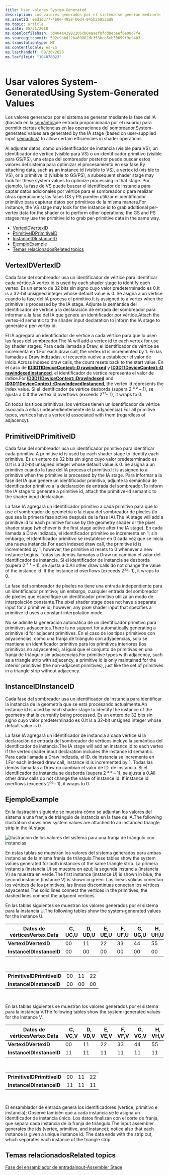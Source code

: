 ```yaml
---
title: Usar valores System-Generated
description: Los valores generados por el sistema se generan mediante la fase del IA (basada en la semántica de entrada proporcionada por el usuario) para permitir ciertas eficiencias en las operaciones del sombreador.
ms.assetid: eed1e377-4b0e-4958-b6d4-945b2a952ad8
ms.topic: article
ms.date: 05/31/2018
ms.openlocfilehash: 3d484a42992206cb04aaef8fdd8ebaef6e08d7f4
ms.sourcegitcommit: 592c9bbd22ba69802dc353bcb5eb30699f9e9403
ms.translationtype: MT
ms.contentlocale: es-ES
ms.lasthandoff: 08/20/2020
ms.locfileid: "104078023"
---
```

# <a name="using-system-generated-values"></a><span data-ttu-id="f8c0b-103">Usar valores System-Generated</span><span class="sxs-lookup"><span data-stu-id="f8c0b-103">Using System-Generated Values</span></span>

<span data-ttu-id="f8c0b-104">Los valores generados por el sistema se generan mediante la fase del IA (basada en la [semántica](/windows/desktop/direct3dhlsl/dx-graphics-hlsl-semantics)de entrada proporcionada por el usuario) para permitir ciertas eficiencias en las operaciones del sombreador.</span><span class="sxs-lookup"><span data-stu-id="f8c0b-104">System-generated values are generated by the IA stage (based on user-supplied input [semantics](/windows/desktop/direct3dhlsl/dx-graphics-hlsl-semantics)) to allow certain efficiencies in shader operations.</span></span>

<span data-ttu-id="f8c0b-105">Al adjuntar datos, como un identificador de instancia (visible para VS), un identificador de vértice (visible para VS) o un identificador primitivo (visible para GS/PS), una etapa del sombreador posterior puede buscar estos valores del sistema para optimizar el procesamiento en esa fase.</span><span class="sxs-lookup"><span data-stu-id="f8c0b-105">By attaching data, such as an instance id (visible to VS), a vertex id (visible to VS), or a primitive id (visible to GS/PS), a subsequent shader stage may look for these system values to optimize processing in that stage.</span></span> <span data-ttu-id="f8c0b-106">Por ejemplo, la fase de VS puede buscar el identificador de instancia para captar datos adicionales por vértice para el sombreador o para realizar otras operaciones; las fases GS y PS pueden utilizar el identificador primitivo para capturar datos por primitivos de la misma manera.</span><span class="sxs-lookup"><span data-stu-id="f8c0b-106">For instance, the VS stage may look for the instance id to grab additional per-vertex data for the shader or to perform other operations; the GS and PS stages may use the primitive id to grab per-primitive data in the same way.</span></span>

-   [<span data-ttu-id="f8c0b-107">VertexID</span><span class="sxs-lookup"><span data-stu-id="f8c0b-107">VertexID</span></span>](#vertexid)
-   [<span data-ttu-id="f8c0b-108">PrimitiveID</span><span class="sxs-lookup"><span data-stu-id="f8c0b-108">PrimitiveID</span></span>](#primitiveid)
-   [<span data-ttu-id="f8c0b-109">InstanceID</span><span class="sxs-lookup"><span data-stu-id="f8c0b-109">InstanceID</span></span>](#instanceid)
-   [<span data-ttu-id="f8c0b-110">Ejemplo</span><span class="sxs-lookup"><span data-stu-id="f8c0b-110">Example</span></span>](#example)
-   [<span data-ttu-id="f8c0b-111">Temas relacionados</span><span class="sxs-lookup"><span data-stu-id="f8c0b-111">Related topics</span></span>](#related-topics)

## <a name="vertexid"></a><span data-ttu-id="f8c0b-112">VertexID</span><span class="sxs-lookup"><span data-stu-id="f8c0b-112">VertexID</span></span>

<span data-ttu-id="f8c0b-113">Cada fase del sombreador usa un identificador de vértice para identificar cada vértice.</span><span class="sxs-lookup"><span data-stu-id="f8c0b-113">A vertex id is used by each shader stage to identify each vertex.</span></span> <span data-ttu-id="f8c0b-114">Es un entero de 32 bits sin signo cuyo valor predeterminado es 0.</span><span class="sxs-lookup"><span data-stu-id="f8c0b-114">It is a 32-bit unsigned integer whose default value is 0.</span></span> <span data-ttu-id="f8c0b-115">Se asigna a un vértice cuando la fase del IA procesa el primitivo.</span><span class="sxs-lookup"><span data-stu-id="f8c0b-115">It is assigned to a vertex when the primitive is processed by the IA stage.</span></span> <span data-ttu-id="f8c0b-116">Adjunte la semántica del identificador de vértice a la declaración de entrada del sombreador para informar a la fase del IA que genere un identificador por vértice.</span><span class="sxs-lookup"><span data-stu-id="f8c0b-116">Attach the vertex-id semantic to the shader input declaration to inform the IA stage to generate a per-vertex id.</span></span>

<span data-ttu-id="f8c0b-117">El IA agregará un identificador de vértice a cada vértice para que lo usen las fases del sombreador.</span><span class="sxs-lookup"><span data-stu-id="f8c0b-117">The IA will add a vertex id to each vertex for use by shader stages.</span></span> <span data-ttu-id="f8c0b-118">Para cada llamada a Draw, el identificador de vértice se incrementa en 1.</span><span class="sxs-lookup"><span data-stu-id="f8c0b-118">For each draw call, the vertex id is incremented by 1.</span></span> <span data-ttu-id="f8c0b-119">En las llamadas a Draw indizadas, el recuento vuelve a establecer el valor de inicio.</span><span class="sxs-lookup"><span data-stu-id="f8c0b-119">Across indexed draw calls, the count resets back to the start value.</span></span> <span data-ttu-id="f8c0b-120">En el caso de [**ID3D11DeviceContext::D rawindexed**](/windows/desktop/api/D3D11/nf-d3d11-id3d11devicecontext-drawindexed) y [**ID3D11DeviceContext::D rawindexedinstanced**](/windows/desktop/api/D3D11/nf-d3d11-id3d11devicecontext-drawindexedinstanced), el identificador de vértice representa el valor de índice.</span><span class="sxs-lookup"><span data-stu-id="f8c0b-120">For [**ID3D11DeviceContext::DrawIndexed**](/windows/desktop/api/D3D11/nf-d3d11-id3d11devicecontext-drawindexed) and [**ID3D11DeviceContext::DrawIndexedInstanced**](/windows/desktop/api/D3D11/nf-d3d11-id3d11devicecontext-drawindexedinstanced), the vertex id represents the index value.</span></span> <span data-ttu-id="f8c0b-121">Si el identificador de vértice desborda (supera 2 ³ ² – 1), se ajusta a 0.</span><span class="sxs-lookup"><span data-stu-id="f8c0b-121">If the vertex id overflows (exceeds 2³²– 1), it wraps to 0.</span></span>

<span data-ttu-id="f8c0b-122">En todos los tipos primitivos, los vértices tienen un identificador de vértice asociado a ellos (independientemente de la adyacencia).</span><span class="sxs-lookup"><span data-stu-id="f8c0b-122">For all primitive types, vertices have a vertex id associated with them (regardless of adjacency).</span></span>

## <a name="primitiveid"></a><span data-ttu-id="f8c0b-123">PrimitiveID</span><span class="sxs-lookup"><span data-stu-id="f8c0b-123">PrimitiveID</span></span>

<span data-ttu-id="f8c0b-124">Cada fase del sombreador usa un identificador primitivo para identificar cada primitiva.</span><span class="sxs-lookup"><span data-stu-id="f8c0b-124">A primitive id is used by each shader stage to identify each primitive.</span></span> <span data-ttu-id="f8c0b-125">Es un entero de 32 bits sin signo cuyo valor predeterminado es 0.</span><span class="sxs-lookup"><span data-stu-id="f8c0b-125">It is a 32-bit unsigned integer whose default value is 0.</span></span> <span data-ttu-id="f8c0b-126">Se asigna a un primitivo cuando la fase del IA procesa el primitivo.</span><span class="sxs-lookup"><span data-stu-id="f8c0b-126">It is assigned to a primitive when the primitive is processed by the IA stage.</span></span> <span data-ttu-id="f8c0b-127">Para informar a la fase del IA que genere un identificador primitivo, adjunte la semántica de identificador primitivo a la declaración de entrada del sombreador.</span><span class="sxs-lookup"><span data-stu-id="f8c0b-127">To inform the IA stage to generate a primitive id, attach the primitive-id semantic to the shader input declaration.</span></span>

<span data-ttu-id="f8c0b-128">La fase IA agregará un identificador primitivo a cada primitivo para que lo use el sombreador de geometría o la etapa del sombreador de píxeles (lo que sea la primera fase activa después de la fase IA).</span><span class="sxs-lookup"><span data-stu-id="f8c0b-128">The IA stage will add a primitive id to each primitive for use by the geometry shader or the pixel shader stage (whichever is the first stage active after the IA stage).</span></span> <span data-ttu-id="f8c0b-129">En cada llamada a Draw indizada, el identificador primitivo se incrementa en 1; sin embargo, el identificador primitivo se restablece en 0 cada vez que se inicia una nueva instancia.</span><span class="sxs-lookup"><span data-stu-id="f8c0b-129">For each indexed draw call, the primitive id is incremented by 1, however, the primitive id resets to 0 whenever a new instance begins.</span></span> <span data-ttu-id="f8c0b-130">Todas las demás llamadas a Draw no cambian el valor del identificador de instancia. Si el identificador de instancia se desborda (supera 2 ³ ² – 1), se ajusta a 0.</span><span class="sxs-lookup"><span data-stu-id="f8c0b-130">All other draw calls do not change the value of the instance id. If the instance id overflows (exceeds 2³²– 1), it wraps to 0.</span></span>

<span data-ttu-id="f8c0b-131">La fase del sombreador de píxeles no tiene una entrada independiente para un identificador primitivo; sin embargo, cualquier entrada del sombreador de píxeles que especifique un identificador primitivo utiliza un modo de interpolación constante.</span><span class="sxs-lookup"><span data-stu-id="f8c0b-131">The pixel shader stage does not have a separate input for a primitive id; however, any pixel shader input that specifies a primitive id uses a constant interpolation mode.</span></span>

<span data-ttu-id="f8c0b-132">No se admite la generación automática de un identificador primitivo para primitivos adyacentes.</span><span class="sxs-lookup"><span data-stu-id="f8c0b-132">There is no support for automatically generating a primitive id for adjacent primitives.</span></span> <span data-ttu-id="f8c0b-133">En el caso de los tipos primitivos con adyacencias, como una franja de triángulo con adyacencias, solo se mantiene un identificador primitivo para los primitivos interiores (los primitivos no adyacentes), al igual que el conjunto de primitivas en una franja de triángulo sin adyacencias.</span><span class="sxs-lookup"><span data-stu-id="f8c0b-133">For primitive types with adjacency, such as a triangle strip with adjacency, a primitive id is only maintained for the interior primitives (the non-adjacent primitives), just like the set of primitives in a triangle strip without adjacency.</span></span>

## <a name="instanceid"></a><span data-ttu-id="f8c0b-134">InstanceID</span><span class="sxs-lookup"><span data-stu-id="f8c0b-134">InstanceID</span></span>

<span data-ttu-id="f8c0b-135">Cada fase del sombreador usa un identificador de instancia para identificar la instancia de la geometría que se está procesando actualmente.</span><span class="sxs-lookup"><span data-stu-id="f8c0b-135">An instance id is used by each shader stage to identify the instance of the geometry that is currently being processed.</span></span> <span data-ttu-id="f8c0b-136">Es un entero de 32 bits sin signo cuyo valor predeterminado es 0.</span><span class="sxs-lookup"><span data-stu-id="f8c0b-136">It is a 32-bit unsigned integer whose default value is 0.</span></span>

<span data-ttu-id="f8c0b-137">La fase IA agregará un identificador de instancia a cada vértice si la declaración de entrada del sombreador de vértices incluye la semántica del identificador de instancia.</span><span class="sxs-lookup"><span data-stu-id="f8c0b-137">The IA stage will add an instance id to each vertex if the vertex shader input declaration includes the instance id semantic.</span></span> <span data-ttu-id="f8c0b-138">Para cada llamada a Draw indizada, el ID. de instancia se incrementa en 1.</span><span class="sxs-lookup"><span data-stu-id="f8c0b-138">For each indexed draw call, instance id is incremented by 1.</span></span> <span data-ttu-id="f8c0b-139">Todas las demás llamadas a Draw no cambian el valor de ID. de instancia. Si el identificador de instancia se desborda (supera 2 ³ ² – 1), se ajusta a 0.</span><span class="sxs-lookup"><span data-stu-id="f8c0b-139">All other draw calls do not change the value of instance id. If instance id overflows (exceeds 2³²– 1), it wraps to 0.</span></span>

## <a name="example"></a><span data-ttu-id="f8c0b-140">Ejemplo</span><span class="sxs-lookup"><span data-stu-id="f8c0b-140">Example</span></span>

<span data-ttu-id="f8c0b-141">En la ilustración siguiente se muestra cómo se adjuntan los valores del sistema a una franja de triángulo de instancia en la fase de IA.</span><span class="sxs-lookup"><span data-stu-id="f8c0b-141">The following illustration shows how system values are attached to an instanced triangle strip in the IA stage.</span></span>

![Ilustración de los valores del sistema para una franja de triángulo con instancias](images/d3d10-ia-example.png)

<span data-ttu-id="f8c0b-143">En estas tablas se muestran los valores del sistema generados para ambas instancias de la misma franja de triángulo.</span><span class="sxs-lookup"><span data-stu-id="f8c0b-143">These tables show the system values generated for both instances of the same triangle strip.</span></span> <span data-ttu-id="f8c0b-144">La primera instancia (instancia U) se muestra en azul; la segunda instancia (instancia V) se muestra en verde.</span><span class="sxs-lookup"><span data-stu-id="f8c0b-144">The first instance (instance U) is shown in blue, the second instance (instance V) is shown in green.</span></span> <span data-ttu-id="f8c0b-145">Las líneas sólidas conectan los vértices de los primitivos, las líneas discontinuas conectan los vértices adyacentes.</span><span class="sxs-lookup"><span data-stu-id="f8c0b-145">The solid lines connect the vertices in the primitives, the dashed lines connect the adjacent vertices.</span></span>

<span data-ttu-id="f8c0b-146">En las tablas siguientes se muestran los valores generados por el sistema para la instancia U.</span><span class="sxs-lookup"><span data-stu-id="f8c0b-146">The following tables show the system-generated values for the instance U.</span></span>



| <span data-ttu-id="f8c0b-147">Datos de vértices</span><span class="sxs-lookup"><span data-stu-id="f8c0b-147">Vertex Data</span></span>    | <span data-ttu-id="f8c0b-148">C, U</span><span class="sxs-lookup"><span data-stu-id="f8c0b-148">C,U</span></span> | <span data-ttu-id="f8c0b-149">D, U</span><span class="sxs-lookup"><span data-stu-id="f8c0b-149">D,U</span></span> | <span data-ttu-id="f8c0b-150">E, U</span><span class="sxs-lookup"><span data-stu-id="f8c0b-150">E,U</span></span> | <span data-ttu-id="f8c0b-151">F, U</span><span class="sxs-lookup"><span data-stu-id="f8c0b-151">F,U</span></span> | <span data-ttu-id="f8c0b-152">G, U</span><span class="sxs-lookup"><span data-stu-id="f8c0b-152">G,U</span></span> | <span data-ttu-id="f8c0b-153">H, U</span><span class="sxs-lookup"><span data-stu-id="f8c0b-153">H,U</span></span> | <span data-ttu-id="f8c0b-154">I, U</span><span class="sxs-lookup"><span data-stu-id="f8c0b-154">I,U</span></span> | <span data-ttu-id="f8c0b-155">J, U</span><span class="sxs-lookup"><span data-stu-id="f8c0b-155">J,U</span></span> | <span data-ttu-id="f8c0b-156">K, U</span><span class="sxs-lookup"><span data-stu-id="f8c0b-156">K,U</span></span> | <span data-ttu-id="f8c0b-157">L, U</span><span class="sxs-lookup"><span data-stu-id="f8c0b-157">L,U</span></span> |
|----------------|-----|-----|-----|-----|-----|-----|-----|-----|-----|-----|
| <span data-ttu-id="f8c0b-158">**VertexID**</span><span class="sxs-lookup"><span data-stu-id="f8c0b-158">**VertexID**</span></span>   | <span data-ttu-id="f8c0b-159">0</span><span class="sxs-lookup"><span data-stu-id="f8c0b-159">0</span></span>   | <span data-ttu-id="f8c0b-160">1</span><span class="sxs-lookup"><span data-stu-id="f8c0b-160">1</span></span>   | <span data-ttu-id="f8c0b-161">2</span><span class="sxs-lookup"><span data-stu-id="f8c0b-161">2</span></span>   | <span data-ttu-id="f8c0b-162">3</span><span class="sxs-lookup"><span data-stu-id="f8c0b-162">3</span></span>   | <span data-ttu-id="f8c0b-163">4</span><span class="sxs-lookup"><span data-stu-id="f8c0b-163">4</span></span>   | <span data-ttu-id="f8c0b-164">5</span><span class="sxs-lookup"><span data-stu-id="f8c0b-164">5</span></span>   | <span data-ttu-id="f8c0b-165">6</span><span class="sxs-lookup"><span data-stu-id="f8c0b-165">6</span></span>   | <span data-ttu-id="f8c0b-166">7</span><span class="sxs-lookup"><span data-stu-id="f8c0b-166">7</span></span>   | <span data-ttu-id="f8c0b-167">8</span><span class="sxs-lookup"><span data-stu-id="f8c0b-167">8</span></span>   | <span data-ttu-id="f8c0b-168">9</span><span class="sxs-lookup"><span data-stu-id="f8c0b-168">9</span></span>   |
| <span data-ttu-id="f8c0b-169">**InstanceID**</span><span class="sxs-lookup"><span data-stu-id="f8c0b-169">**InstanceID**</span></span> | <span data-ttu-id="f8c0b-170">0</span><span class="sxs-lookup"><span data-stu-id="f8c0b-170">0</span></span>   | <span data-ttu-id="f8c0b-171">0</span><span class="sxs-lookup"><span data-stu-id="f8c0b-171">0</span></span>   | <span data-ttu-id="f8c0b-172">0</span><span class="sxs-lookup"><span data-stu-id="f8c0b-172">0</span></span>   | <span data-ttu-id="f8c0b-173">0</span><span class="sxs-lookup"><span data-stu-id="f8c0b-173">0</span></span>   | <span data-ttu-id="f8c0b-174">0</span><span class="sxs-lookup"><span data-stu-id="f8c0b-174">0</span></span>   | <span data-ttu-id="f8c0b-175">0</span><span class="sxs-lookup"><span data-stu-id="f8c0b-175">0</span></span>   | <span data-ttu-id="f8c0b-176">0</span><span class="sxs-lookup"><span data-stu-id="f8c0b-176">0</span></span>   | <span data-ttu-id="f8c0b-177">0</span><span class="sxs-lookup"><span data-stu-id="f8c0b-177">0</span></span>   | <span data-ttu-id="f8c0b-178">0</span><span class="sxs-lookup"><span data-stu-id="f8c0b-178">0</span></span>   | <span data-ttu-id="f8c0b-179">0</span><span class="sxs-lookup"><span data-stu-id="f8c0b-179">0</span></span>   |



 



|                 |     |     |     |
|-----------------|-----|-----|-----|
| <span data-ttu-id="f8c0b-180">**PrimitiveID**</span><span class="sxs-lookup"><span data-stu-id="f8c0b-180">**PrimitiveID**</span></span> | <span data-ttu-id="f8c0b-181">0</span><span class="sxs-lookup"><span data-stu-id="f8c0b-181">0</span></span>   | <span data-ttu-id="f8c0b-182">1</span><span class="sxs-lookup"><span data-stu-id="f8c0b-182">1</span></span>   | <span data-ttu-id="f8c0b-183">2</span><span class="sxs-lookup"><span data-stu-id="f8c0b-183">2</span></span>   |
| <span data-ttu-id="f8c0b-184">**InstanceID**</span><span class="sxs-lookup"><span data-stu-id="f8c0b-184">**InstanceID**</span></span>  | <span data-ttu-id="f8c0b-185">0</span><span class="sxs-lookup"><span data-stu-id="f8c0b-185">0</span></span>   | <span data-ttu-id="f8c0b-186">0</span><span class="sxs-lookup"><span data-stu-id="f8c0b-186">0</span></span>   | <span data-ttu-id="f8c0b-187">0</span><span class="sxs-lookup"><span data-stu-id="f8c0b-187">0</span></span>   |



 

<span data-ttu-id="f8c0b-188">En las tablas siguientes se muestran los valores generados por el sistema para la instancia V.</span><span class="sxs-lookup"><span data-stu-id="f8c0b-188">The following tables show the system-generated values for the instance V.</span></span>



| <span data-ttu-id="f8c0b-189">Datos de vértices</span><span class="sxs-lookup"><span data-stu-id="f8c0b-189">Vertex Data</span></span>    | <span data-ttu-id="f8c0b-190">C, V</span><span class="sxs-lookup"><span data-stu-id="f8c0b-190">C,V</span></span> | <span data-ttu-id="f8c0b-191">D, V</span><span class="sxs-lookup"><span data-stu-id="f8c0b-191">D,V</span></span> | <span data-ttu-id="f8c0b-192">E, V</span><span class="sxs-lookup"><span data-stu-id="f8c0b-192">E,V</span></span> | <span data-ttu-id="f8c0b-193">F, V</span><span class="sxs-lookup"><span data-stu-id="f8c0b-193">F,V</span></span> | <span data-ttu-id="f8c0b-194">G, V</span><span class="sxs-lookup"><span data-stu-id="f8c0b-194">G,V</span></span> | <span data-ttu-id="f8c0b-195">H, V</span><span class="sxs-lookup"><span data-stu-id="f8c0b-195">H,V</span></span> | <span data-ttu-id="f8c0b-196">I, V</span><span class="sxs-lookup"><span data-stu-id="f8c0b-196">I,V</span></span> | <span data-ttu-id="f8c0b-197">J, V</span><span class="sxs-lookup"><span data-stu-id="f8c0b-197">J,V</span></span> | <span data-ttu-id="f8c0b-198">K, V</span><span class="sxs-lookup"><span data-stu-id="f8c0b-198">K,V</span></span> | <span data-ttu-id="f8c0b-199">L, V</span><span class="sxs-lookup"><span data-stu-id="f8c0b-199">L,V</span></span> |
|----------------|-----|-----|-----|-----|-----|-----|-----|-----|-----|-----|
| <span data-ttu-id="f8c0b-200">**VertexID**</span><span class="sxs-lookup"><span data-stu-id="f8c0b-200">**VertexID**</span></span>   | <span data-ttu-id="f8c0b-201">0</span><span class="sxs-lookup"><span data-stu-id="f8c0b-201">0</span></span>   | <span data-ttu-id="f8c0b-202">1</span><span class="sxs-lookup"><span data-stu-id="f8c0b-202">1</span></span>   | <span data-ttu-id="f8c0b-203">2</span><span class="sxs-lookup"><span data-stu-id="f8c0b-203">2</span></span>   | <span data-ttu-id="f8c0b-204">3</span><span class="sxs-lookup"><span data-stu-id="f8c0b-204">3</span></span>   | <span data-ttu-id="f8c0b-205">4</span><span class="sxs-lookup"><span data-stu-id="f8c0b-205">4</span></span>   | <span data-ttu-id="f8c0b-206">5</span><span class="sxs-lookup"><span data-stu-id="f8c0b-206">5</span></span>   | <span data-ttu-id="f8c0b-207">6</span><span class="sxs-lookup"><span data-stu-id="f8c0b-207">6</span></span>   | <span data-ttu-id="f8c0b-208">7</span><span class="sxs-lookup"><span data-stu-id="f8c0b-208">7</span></span>   | <span data-ttu-id="f8c0b-209">8</span><span class="sxs-lookup"><span data-stu-id="f8c0b-209">8</span></span>   | <span data-ttu-id="f8c0b-210">9</span><span class="sxs-lookup"><span data-stu-id="f8c0b-210">9</span></span>   |
| <span data-ttu-id="f8c0b-211">**InstanceID**</span><span class="sxs-lookup"><span data-stu-id="f8c0b-211">**InstanceID**</span></span> | <span data-ttu-id="f8c0b-212">1</span><span class="sxs-lookup"><span data-stu-id="f8c0b-212">1</span></span>   | <span data-ttu-id="f8c0b-213">1</span><span class="sxs-lookup"><span data-stu-id="f8c0b-213">1</span></span>   | <span data-ttu-id="f8c0b-214">1</span><span class="sxs-lookup"><span data-stu-id="f8c0b-214">1</span></span>   | <span data-ttu-id="f8c0b-215">1</span><span class="sxs-lookup"><span data-stu-id="f8c0b-215">1</span></span>   | <span data-ttu-id="f8c0b-216">1</span><span class="sxs-lookup"><span data-stu-id="f8c0b-216">1</span></span>   | <span data-ttu-id="f8c0b-217">1</span><span class="sxs-lookup"><span data-stu-id="f8c0b-217">1</span></span>   | <span data-ttu-id="f8c0b-218">1</span><span class="sxs-lookup"><span data-stu-id="f8c0b-218">1</span></span>   | <span data-ttu-id="f8c0b-219">1</span><span class="sxs-lookup"><span data-stu-id="f8c0b-219">1</span></span>   | <span data-ttu-id="f8c0b-220">1</span><span class="sxs-lookup"><span data-stu-id="f8c0b-220">1</span></span>   | <span data-ttu-id="f8c0b-221">1</span><span class="sxs-lookup"><span data-stu-id="f8c0b-221">1</span></span>   |



 



|                 |     |     |     |
|-----------------|-----|-----|-----|
| <span data-ttu-id="f8c0b-222">**PrimitiveID**</span><span class="sxs-lookup"><span data-stu-id="f8c0b-222">**PrimitiveID**</span></span> | <span data-ttu-id="f8c0b-223">0</span><span class="sxs-lookup"><span data-stu-id="f8c0b-223">0</span></span>   | <span data-ttu-id="f8c0b-224">1</span><span class="sxs-lookup"><span data-stu-id="f8c0b-224">1</span></span>   | <span data-ttu-id="f8c0b-225">2</span><span class="sxs-lookup"><span data-stu-id="f8c0b-225">2</span></span>   |
| <span data-ttu-id="f8c0b-226">**InstanceID**</span><span class="sxs-lookup"><span data-stu-id="f8c0b-226">**InstanceID**</span></span>  | <span data-ttu-id="f8c0b-227">1</span><span class="sxs-lookup"><span data-stu-id="f8c0b-227">1</span></span>   | <span data-ttu-id="f8c0b-228">1</span><span class="sxs-lookup"><span data-stu-id="f8c0b-228">1</span></span>   | <span data-ttu-id="f8c0b-229">1</span><span class="sxs-lookup"><span data-stu-id="f8c0b-229">1</span></span>   |



 

<span data-ttu-id="f8c0b-230">El ensamblador de entrada genera los identificadores (vértice, primitivo e instancia); Observe también que a cada instancia se le asigna un identificador de instancia único. Los datos finalizan con el corte de franja, que separa cada instancia de la franja de triángulo.</span><span class="sxs-lookup"><span data-stu-id="f8c0b-230">The input assembler generates the ids (vertex, primitive, and instance); notice also that each instance is given a unique instance id. The data ends with the strip cut, which separates each instance of the triangle strip.</span></span>

## <a name="related-topics"></a><span data-ttu-id="f8c0b-231">Temas relacionados</span><span class="sxs-lookup"><span data-stu-id="f8c0b-231">Related topics</span></span>

<dl> <dt>

[<span data-ttu-id="f8c0b-232">Fase del ensamblador de entrada</span><span class="sxs-lookup"><span data-stu-id="f8c0b-232">Input-Assembler Stage</span></span>](d3d10-graphics-programming-guide-input-assembler-stage.md)
</dt> </dl>

 

 